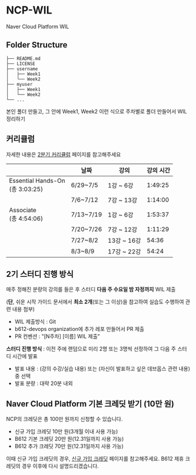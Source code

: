 # NCP-WIL
Naver Cloud Platform WIL

## Folder Structure
```
├── README.md
├── LICENSE
├── username
│   ├── Week1
│   └── Week2
├── myuser
│   ├── Week1
│   └── Week2
└── ...
```

본인 폴더 만들고, 그 안에 Week1, Week2 이런 식으로 주차별로 폴더 만들어서 WIL 정리하기

## 커리큘럼
자세한 내용은 [2분기 커리큘럼](https://www.notion.so/hongik-b612/2-d0b4f843d40b41e8a7fac342007c16de?pvs=4) 페이지를 참고해주세요

|  | 날짜 | 강의 | 강의 시간 |
| --- | --- | --- | --- |
| Essential Hands-On<br>(총 3:03:25) | 6/29~7/5 | 1강 ~ 6강 | 1:49:25 |
|  | 7/6~7/12 | 7강 ~ 13강 | 1:14:00 |
| Associate<br>(총 4:54:06) | 7/13~7/19 | 1강 ~ 6강 | 1:53:37 |
|  | 7/20~7/26 | 7강 ~ 12강 | 1:11:29 |
|  | 7/27~8/2 | 13강 ~ 16강 | 54:36 |
|  | 8/3~8/9 | 17강 ~ 22강 | 54:24 |

## 2기 스터디 진행 방식
매주 정해진 분량의 강의를 들은 후 스터디 **다음 주 수요일 밤 자정까지** WIL 제출

(**단**, 쉬운 시작 가이드 문서에서 **최소 2개**(또는 그 이상)을 참고하여 실습도 수행하여 관련 내용 첨부)

- WIL 제출방식 : Git
- b612-devops organization에 추가 레포 만들어서 PR 제출
- PR 컨벤션 : "[N주차] [이름] WIL 제출"

**스터디 진행 방식** : 이전 주에 랜덤으로 미리 2명 또는 3명씩 선정하여 그 다음 주 스터디 시간에 발표

- 발표 내용 : (강의 수강/실습 내용) 또는 (자신이 발표하고 싶은 데브옵스 관련 내용) 중 선택
- 발표 분량 : 대략 20분 내외

## Naver Cloud Platform 기본 크레딧 받기 (10만 원)
NCP의 크레딧은 총 100만 원까지 신청할 수 있습니다.
- 신규 가입 크레딧 10만 원(3개월 이내 사용 가능)
- B612 기본 크레딧 20만 원(12.31일까지 사용 가능)
- B612 추가 크레딧 70만 원(12.31일까지 사용 가능)

이때 신규 가입 크레딧의 경우, [신규 가입 크레딧](https://www.ncloud.com/main/creditEvent) 페이지를 참고해주세요. B612 제휴 크레딧의 경우 이후에 다시 설명드리겠습니다.
